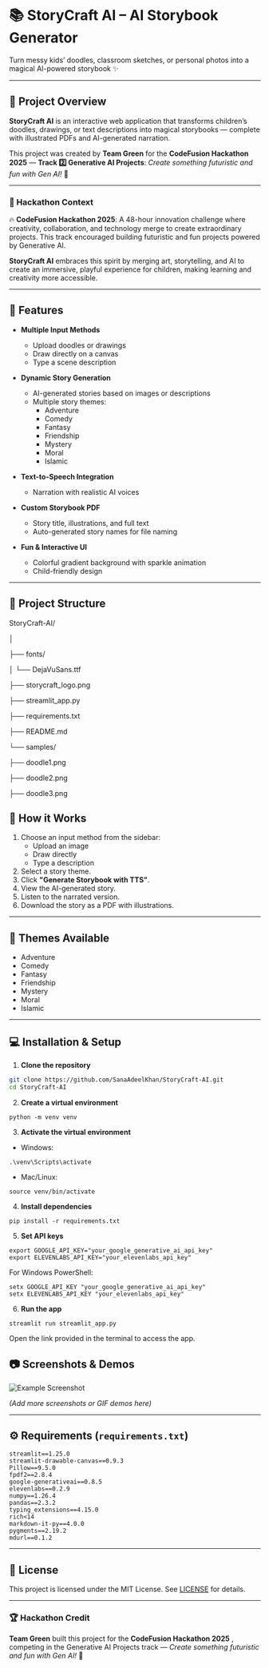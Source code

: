 
# 📚 StoryCraft AI – AI Storybook Generator

Turn messy kids’ doodles, classroom sketches, or personal photos into a magical AI-powered storybook ✨

---

## 🚀 Project Overview

**StoryCraft AI** is an interactive web application that transforms children’s doodles, drawings, or text descriptions into magical storybooks — complete with illustrated PDFs and AI-generated narration.

This project was created by **Team Green** for the **CodeFusion Hackathon 2025** —
**Track 2️⃣ Generative AI Projects**: *Create something futuristic and fun with Gen AI!* 🤖

---

### 🎯 Hackathon Context

🔥 **CodeFusion Hackathon 2025**:
A 48-hour innovation challenge where creativity, collaboration, and technology merge to create extraordinary projects. This track encouraged building futuristic and fun projects powered by Generative AI.

**StoryCraft AI** embraces this spirit by merging art, storytelling, and AI to create an immersive, playful experience for children, making learning and creativity more accessible.

---

## 🌟 Features

- **Multiple Input Methods**

  - Upload doodles or drawings
  - Draw directly on a canvas
  - Type a scene description
- **Dynamic Story Generation**

  - AI-generated stories based on images or descriptions
  - Multiple story themes:
    - Adventure
    - Comedy
    - Fantasy
    - Friendship
    - Mystery
    - Moral
    - Islamic
- **Text-to-Speech Integration**

  - Narration with realistic AI voices
- **Custom Storybook PDF**

  - Story title, illustrations, and full text
  - Auto-generated story names for file naming
- **Fun & Interactive UI**

  - Colorful gradient background with sparkle animation
  - Child-friendly design

---

## 📂 Project Structure


StoryCraft-AI/

│

├── fonts/

│   └── DejaVuSans.ttf

├── storycraft_logo.png

├── streamlit_app.py

├── requirements.txt

├── README.md

└── samples/

├── doodle1.png

├── doodle2.png

├── doodle3.png



## 📌 How it Works

1. Choose an input method from the sidebar:
   - Upload an image
   - Draw directly
   - Type a description
2. Select a story theme.
3. Click **"Generate Storybook with TTS"**.
4. View the AI-generated story.
5. Listen to the narrated version.
6. Download the story as a PDF with illustrations.

---

## 🎨 Themes Available

- Adventure
- Comedy
- Fantasy
- Friendship
- Mystery
- Moral
- Islamic

---

## 💻 Installation & Setup

1. **Clone the repository**

```bash
git clone https://github.com/SanaAdeelKhan/StoryCraft-AI.git
cd StoryCraft-AI
```


2. **Create a virtual environment**

<pre class="overflow-visible!" data-start="2756" data-end="2787"><div class="contain-inline-size rounded-2xl relative bg-token-sidebar-surface-primary"><div class="sticky top-9"><div class="absolute end-0 bottom-0 flex h-9 items-center pe-2"><div class="bg-token-bg-elevated-secondary text-token-text-secondary flex items-center gap-4 rounded-sm px-2 font-sans text-xs"></div></div></div><div class="overflow-y-auto p-4" dir="ltr"><code class="whitespace-pre! language-bash"><span><span>python -m venv venv
</span></span></code></div></div></pre>

3. **Activate the virtual environment**

* Windows:

<pre class="overflow-visible!" data-start="2840" data-end="2881"><div class="contain-inline-size rounded-2xl relative bg-token-sidebar-surface-primary"><div class="sticky top-9"><div class="absolute end-0 bottom-0 flex h-9 items-center pe-2"><div class="bg-token-bg-elevated-secondary text-token-text-secondary flex items-center gap-4 rounded-sm px-2 font-sans text-xs"></div></div></div><div class="overflow-y-auto p-4" dir="ltr"><code class="whitespace-pre! language-powershell"><span>.\venv\Scripts\activate
</span></code></div></div></pre>

* Mac/Linux:

<pre class="overflow-visible!" data-start="2895" data-end="2931"><div class="contain-inline-size rounded-2xl relative bg-token-sidebar-surface-primary"><div class="sticky top-9"><div class="absolute end-0 bottom-0 flex h-9 items-center pe-2"><div class="bg-token-bg-elevated-secondary text-token-text-secondary flex items-center gap-4 rounded-sm px-2 font-sans text-xs"></div></div></div><div class="overflow-y-auto p-4" dir="ltr"><code class="whitespace-pre! language-bash"><span><span>source</span><span> venv/bin/activate
</span></span></code></div></div></pre>

4. **Install dependencies**

<pre class="overflow-visible!" data-start="2961" data-end="3004"><div class="contain-inline-size rounded-2xl relative bg-token-sidebar-surface-primary"><div class="sticky top-9"><div class="absolute end-0 bottom-0 flex h-9 items-center pe-2"><div class="bg-token-bg-elevated-secondary text-token-text-secondary flex items-center gap-4 rounded-sm px-2 font-sans text-xs"></div></div></div><div class="overflow-y-auto p-4" dir="ltr"><code class="whitespace-pre! language-bash"><span><span>pip install -r requirements.txt
</span></span></code></div></div></pre>

5. **Set API keys**

<pre class="overflow-visible!" data-start="3026" data-end="3147"><div class="contain-inline-size rounded-2xl relative bg-token-sidebar-surface-primary"><div class="sticky top-9"><div class="absolute end-0 bottom-0 flex h-9 items-center pe-2"><div class="bg-token-bg-elevated-secondary text-token-text-secondary flex items-center gap-4 rounded-sm px-2 font-sans text-xs"></div></div></div><div class="overflow-y-auto p-4" dir="ltr"><code class="whitespace-pre! language-bash"><span><span>export</span><span> GOOGLE_API_KEY=</span><span>"your_google_generative_ai_api_key"</span><span>
</span><span>export</span><span> ELEVENLABS_API_KEY=</span><span>"your_elevenlabs_api_key"</span><span>
</span></span></code></div></div></pre>

For Windows PowerShell:

<pre class="overflow-visible!" data-start="3172" data-end="3295"><div class="contain-inline-size rounded-2xl relative bg-token-sidebar-surface-primary"><div class="sticky top-9"><div class="absolute end-0 bottom-0 flex h-9 items-center pe-2"><div class="bg-token-bg-elevated-secondary text-token-text-secondary flex items-center gap-4 rounded-sm px-2 font-sans text-xs"></div></div></div><div class="overflow-y-auto p-4" dir="ltr"><code class="whitespace-pre! language-powershell"><span>setx GOOGLE_API_KEY "your_google_generative_ai_api_key"
setx ELEVENLABS_API_KEY "your_elevenlabs_api_key"
</span></code></div></div></pre>

6. **Run the app**

<pre class="overflow-visible!" data-start="3316" data-end="3358"><div class="contain-inline-size rounded-2xl relative bg-token-sidebar-surface-primary"><div class="sticky top-9"><div class="absolute end-0 bottom-0 flex h-9 items-center pe-2"><div class="bg-token-bg-elevated-secondary text-token-text-secondary flex items-center gap-4 rounded-sm px-2 font-sans text-xs"></div></div></div><div class="overflow-y-auto p-4" dir="ltr"><code class="whitespace-pre! language-bash"><span><span>streamlit run streamlit_app.py
</span></span></code></div></div></pre>

Open the link provided in the terminal to access the app.



## 📷 Screenshots & Demos

![Example Screenshot](samples/doodle1.png)

*(Add more screenshots or GIF demos here)*

---

## ⚙ Requirements (`requirements.txt`)

<pre class="overflow-visible!" data-start="3584" data-end="3828"><div class="contain-inline-size rounded-2xl relative bg-token-sidebar-surface-primary"><div class="sticky top-9"><div class="absolute end-0 bottom-0 flex h-9 items-center pe-2"><div class="bg-token-bg-elevated-secondary text-token-text-secondary flex items-center gap-4 rounded-sm px-2 font-sans text-xs"></div></div></div><div class="overflow-y-auto p-4" dir="ltr"><code class="whitespace-pre!"><span><span>streamlit==1.25.0
streamlit-drawable-canvas==0.9.3
Pillow==9.5.0
fpdf2==2.8.4
google-generativeai==0.8.5
elevenlabs==0.2.9
numpy==1.26.4
pandas==2.3.2
typing_extensions==4.15.0
rich<14
markdown-it-py==4.0.0
pygments==2.19.2
mdurl==0.1.2
</span></span></code></div></div></pre>

---

## 📜 License

This project is licensed under the MIT License. See [LICENSE](LICENSE) for details.

---

### 🏆 Hackathon Credit

**Team Green** built this project for the  **CodeFusion Hackathon 2025** , competing in the Generative AI Projects track — *Create something futuristic and fun with Gen AI!* 🤖
